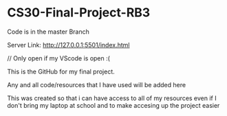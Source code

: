 # CS30-Final-Project-RB3
Code is in the master Branch

Server Link: http://127.0.0.1:5501/index.html

// Only open if my VScode is open :(

This is the GitHub for my final project.


Any and all code/resources that I have used will be added here


This was created so that i can have access to all of my resources even if I don't bring my laptop at school and to make accesing up the project easier
